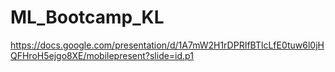 # ML_Bootcamp_KL

https://docs.google.com/presentation/d/1A7mW2H1rDPRIfBTlcLfE0tuw6l0jHQFHroH5ejgo8XE/mobilepresent?slide=id.p1
